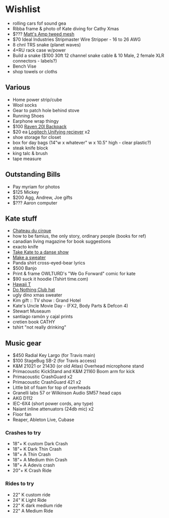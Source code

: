 # Wishlist

- rolling cars fof sound gea
- Ribba frame & photo of Kate diving for Cathy Xmas
- $??? [Matt's Amp tweed mesh](https://nextgenguitars.ca/categories/cab-case-parts/grill-cloth-piping.html)
- $70 Ideal Industries Stripmaster Wire Stripper - 16 to 26 AWG
- 8 chnl TRS snake (planet waves)
- 4+RU rack case w/power
- Build a snake ($100 30ft 12 channel snake cable & 10 Male, 2 female XLR connectors - labels?)
- Bench Vise
- shop towels or cloths

## Various

- Home power strip/cube
- Wool socks
- Gear to patch hole behind stove
- Running Shoes
- Earphone wrap thingy
- $100 [Raven 20l Backpack](https://www.fjallraven.com/raven-20l)
- $20 ea [Logitech Unifying reciever](https://www.amazon.ca/Logitech-910-005235-USB-Unifying-Receiver/dp/B072JW9LT8/) x2
- shoe storage for closet
- box for day bags (14"w x whatever" w x 10.5" high - clear plastic?)
- steak knife block
- king talc & brush
- tape measure

## Outstanding Bills

- Pay myriam for photos
- $125 Mickey
- $200 Agg, Andrew, Joe gifts
- $??? Aaron computer

## Kate stuff

- [Chateau du cirque](https://www.chateau-cirque.com/)
- how to be famius, the only story, ordinary people (books for ref)
- canadian living magazine for book suggestions
- exacto knife
- [Take Kate to a danse show](https://www.quebecdanse.org/)
- [Make a sweater](https://www.entripy.com/)
- Panda shirt cross-eyed-bear lyrics
- $500 Banjo
- Print & frame OWLTURD's "We Go Forward" comic for kate
- $90 suck it hoodie (Tshirt time.com)
- [Hawaii T](http://fresh-tops.com/hawaii-white-t-shirt/)
- [Do Nothing Club hat](http://fresh-tops.com/do-nothing-white-hat/)
- ugly dino xmas sweater
- Kim gift :: TV show : Grand Hotel
- Kate's Uncle Movie Day - (FX2, Body Parts & Defcon 4)
- Stewart Museaum
- santiago ramón y cajal prints
- cretien book CATHY
- tshirt "not really drinking"

## Music gear

- $450 Radial Key Largo (for Travis main)
- $100 StageBug SB-2 (for Travis access)
- K&M 21021 or 21430 (or old Atlas) Overhead microphone stand
- Primacoustic KickStand and K&M 21160 Boom arm for kick
- Primacoustic CrashGuard x2
- Primacoustic CrashGuard 421 x2
- Little bit of foam for top of overheads
- Granelli labs 57 or Wilkinson Audio SM57 head caps
- AKG D112
- IEC-6X4 (short power cords, any type)
- Naiant inline attenuators (24db mic) x2
- Floor fan
- Reaper, Ableton Live, Cubase

### Crashes to try

- 18"+ K custom Dark Crash
- 18"+ K Dark Thin Crash
- 18"+ A Thin Crash
- 18"+ A Medium thin Crash
- 18"+ A Adevis crash
- 20"+ K Crash Ride

### Rides to try

- 22" K custom ride
- 24" K Light Ride
- 22" K dark medium ride
- 22" A Medium Ride
